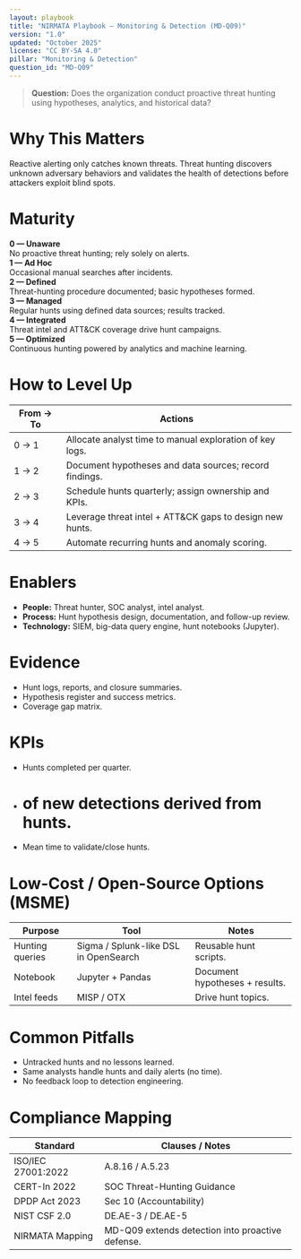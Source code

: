 ```yaml
---
layout: playbook
title: "NIRMATA Playbook — Monitoring & Detection (MD-Q09)"
version: "1.0"
updated: "October 2025"
license: "CC BY-SA 4.0"
pillar: "Monitoring & Detection"
question_id: "MD-Q09"
---
```


> **Question:** Does the organization conduct proactive threat hunting using hypotheses, analytics, and historical data?

# Why This Matters
Reactive alerting only catches known threats. Threat hunting discovers unknown adversary behaviors and validates the health of detections before attackers exploit blind spots.

# Maturity
<div class="levels-grid">
  <div class="level level-0"><strong>0 — Unaware</strong><br>No proactive threat hunting; rely solely on alerts.</div>
  <div class="level level-1"><strong>1 — Ad Hoc</strong><br>Occasional manual searches after incidents.</div>
  <div class="level level-2"><strong>2 — Defined</strong><br>Threat-hunting procedure documented; basic hypotheses formed. </div>
  <div class="level level-3"><strong>3 — Managed</strong><br>Regular hunts using defined data sources; results tracked. </div>
  <div class="level level-4"><strong>4 — Integrated</strong><br>Threat intel and ATT&CK coverage drive hunt campaigns. </div>
  <div class="level level-5"><strong>5 — Optimized</strong><br>Continuous hunting powered by analytics and machine learning. </div>
</div>

# How to Level Up

| From → To | Actions |
|---|---|
|0 → 1|Allocate analyst time to manual exploration of key logs.|
|1 → 2|Document hypotheses and data sources; record findings.|
|2 → 3|Schedule hunts quarterly; assign ownership and KPIs.|
|3 → 4|Leverage threat intel + ATT&CK gaps to design new hunts.|
|4 → 5|Automate recurring hunts and anomaly scoring. |

# Enablers
- **People:** Threat hunter, SOC analyst, intel analyst.  
- **Process:** Hunt hypothesis design, documentation, and follow-up review.  
- **Technology:** SIEM, big-data query engine, hunt notebooks (Jupyter).

# Evidence
- Hunt logs, reports, and closure summaries.  
- Hypothesis register and success metrics.  
- Coverage gap matrix.

# KPIs
- Hunts completed per quarter.  
- # of new detections derived from hunts.  
- Mean time to validate/close hunts.

# Low-Cost / Open-Source Options (MSME)

| Purpose | Tool | Notes |
|---|---|---|
|Hunting queries|Sigma / Splunk-like DSL in OpenSearch|Reusable hunt scripts.|
|Notebook|Jupyter + Pandas|Document hypotheses + results.|
|Intel feeds|MISP / OTX|Drive hunt topics. |

# Common Pitfalls
- Untracked hunts and no lessons learned.  
- Same analysts handle hunts and daily alerts (no time).  
- No feedback loop to detection engineering.

# Compliance Mapping

| Standard | Clauses / Notes |
|---|---|
|ISO/IEC 27001:2022|A.8.16 / A.5.23|
|CERT-In 2022|SOC Threat-Hunting Guidance|
|DPDP Act 2023|Sec 10 (Accountability)|
|NIST CSF 2.0|DE.AE-3 / DE.AE-5|
|NIRMATA Mapping|MD-Q09 extends detection into proactive defense.|

